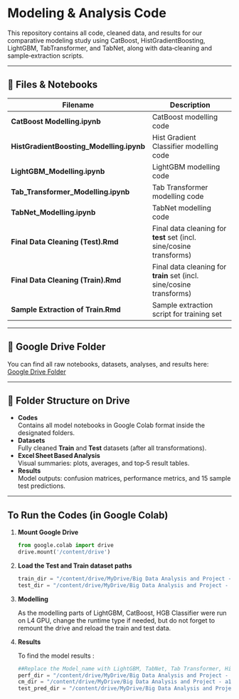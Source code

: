# Modeling & Analysis Code

This repository contains all code, cleaned data, and results for our comparative modeling study using CatBoost, HistGradientBoosting, LightGBM, TabTransformer, and TabNet, along with data‑cleaning and sample‑extraction scripts.

---

## 📂 Files & Notebooks

| Filename                                  | Description                                                      |
|-------------------------------------------|------------------------------------------------------------------|
| **CatBoost Modelling.ipynb**              | CatBoost modelling code                                          |
| **HistGradientBoosting_Modelling.ipynb**  | Hist Gradient Classifier modelling code                          |
| **LightGBM_Modelling.ipynb**              | LightGBM modelling code                                          |
| **Tab_Transformer_Modelling.ipynb**       | Tab Transformer modelling code                                   |
| **TabNet_Modelling.ipynb**                | TabNet modelling code                                            |
| **Final Data Cleaning (Test).Rmd**        | Final data cleaning for **test** set (incl. sine/cosine transforms) |
| **Final Data Cleaning (Train).Rmd**       | Final data cleaning for **train** set (incl. sine/cosine transforms)|
| **Sample Extraction of Train.Rmd**        | Sample extraction script for training set                        |

---

## 🔗 Google Drive Folder

You can find all raw notebooks, datasets, analyses, and results here:  
[Google Drive Folder](https://drive.google.com/drive/folders/1__yIOXnz5ExNXI1e-uAAzDJL2rJfb4oC?usp=sharing)

---

## 📁 Folder Structure on Drive

- **Codes**  
  Contains all model notebooks in Google Colab format inside the designated folders.
- **Datasets**  
  Fully cleaned **Train** and **Test** datasets (after all transformations).
- **Excel Sheet Based Analysis**  
  Visual summaries: plots, averages, and top‑5 result tables.
- **Results**  
  Model outputs: confusion matrices, performance metrics, and 15 sample test predictions.

---

##  To Run the Codes (in Google Colab)

1. **Mount Google Drive**
   ```python
   from google.colab import drive
   drive.mount('/content/drive')
2. **Load the Test and Train dataset paths**
   ```python
   train_dir = "/content/drive/MyDrive/Big Data Analysis and Project - a1906525/Datasets/crime_train_final.csv"
   test_dir = "/content/drive/MyDrive/Big Data Analysis and Project - a1906525/Datasets/crime_test_cleaned.csv"
3. **Modelling**
   
   As the modelling parts of LightGBM, CatBoost, HGB Classifier were run on L4 GPU, change the runtime type if needed, but do not forget to remount the drive and reload the train and        test data.
4. **Results**

   To find the model results :
   ```python
   ##Replace the Model_name with LightGBM, TabNet, Tab Transformer, HistGradientBoosting, CatBoost as needed.
   perf_dir = "/content/drive/MyDrive/Big Data Analysis and Project - a1906525/Results/Model_name/Performance Metrics" 
   cm_dir = "/content/drive/MyDrive/Big Data Analysis and Project - a1906525/Results/Model_name/Confusion Matrices"
   test_pred_dir = "/content/drive/MyDrive/Big Data Analysis and Project - a1906525/Model_name/LightGBM/Test Results"
